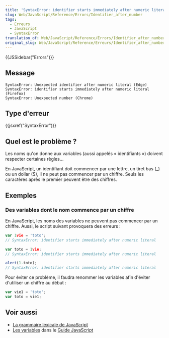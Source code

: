 ```yaml
---
title: 'SyntaxError: identifier starts immediately after numeric literal'
slug: Web/JavaScript/Reference/Errors/Identifier_after_number
tags:
  - Erreurs
  - JavaScript
  - SyntaxError
translation_of: Web/JavaScript/Reference/Errors/Identifier_after_number
original_slug: Web/JavaScript/Reference/Erreurs/Identifier_after_number
---
```

{{JSSidebar("Errors")}}

## Message

    SyntaxError: Unexpected identifier after numeric literal (Edge)
    SyntaxError: identifier starts immediately after numeric literal (Firefox)
    SyntaxError: Unexpected number (Chrome)

## Type d'erreur

{{jsxref("SyntaxError")}}

## Quel est le problème ?

Les noms qu'on donne aux variables (aussi appelés « identifiants ») doivent respecter certaines règles…

En JavaScript, un identifiant doit commencer par une lettre, un tiret bas (\_) ou un dollar ($), il ne peut pas commencer par un chiffre. Seuls les caractères après le premier peuvent être des chiffres.

## Exemples

### Des variables dont le nom commence par un chiffre

En JavaScript, les noms des variables ne peuvent pas commencer par un chiffre. Aussi, le script suivant provoquera des erreurs :

```js example-bad
var 1vie = 'toto';
// SyntaxError: identifier starts immediately after numeric literal

var toto = 1vie;
// SyntaxError: identifier starts immediately after numeric literal

alert(1.toto);
// SyntaxError: identifier starts immediately after numeric literal
```

Pour éviter ce problème, il faudra renommer les variables afin d'éviter d'utiliser un chiffre au début :

```js example-good
var vie1 = 'toto';
var toto = vie1;
```

## Voir aussi

- [La grammaire lexicale de JavaScript](/fr/docs/Web/JavaScript/Reference/Grammaire_lexicale)
- [Les variables](/fr/docs/Web/JavaScript/Guide/Types_et_grammaire#Variables) dans le [Guide JavaScript](/fr/docs/Web/JavaScript/Guide)
